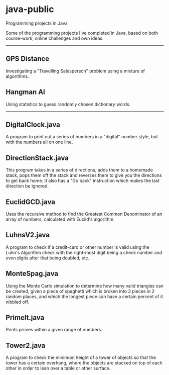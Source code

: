 # java-public
Programming projects in Java

Some of the programming projects I've completed in Java, based on both course-work, online challenges and own ideas.

---
## GPS Distance
Investigating a "Travelling Salesperson" problem using a mixture of algorithms.

## Hangman AI
Using statistics to guess randomly chosen dictionary words.

***

## DigitalClock.java
A program to print out a series of numbers in a "digital" number style, but with the numbers all on one line.

## DirectionStack.java
This program takes in a series of directions, adds them to a homemade stack, pops them off the stack and reverses them to give you the directions to get back home. It also has a "Go back" instruction which makes the last direction be ignored.

## EuclidGCD.java
Uses the recursive method to find the Greatest Common Denominator of an array of numbers, calculated with Euclid's algorithm.

## LuhnsV2.java
A program to check if a credit-card or other number is valid using the Luhn's Algorithm check with the right-most digit being a check number and even digits after that being doubled, etc.

## MonteSpag.java
Using the Monte Carlo simulation to determine how many valid triangles can be created, given a piece of spaghetti which is broken into 3 pieces in 2 random places, and which the longest piece can have a certain percent of it nibbled off.

## PrimeIt.java
Prints primes within a given range of numbers.

## Tower2.java
A program to check the minimum height of a tower of objects so that the tower has a certain overhang, where the objects are stacked on top of each other in order to lean over a table or other surface.
